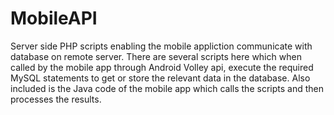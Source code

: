 # MobileAPI
Server side PHP scripts enabling the mobile appliction communicate with database on remote server.
There are several scripts here which when called by the mobile app through Android Volley api, execute the required MySQL statements to get or store the relevant data in the database. 
Also included is the Java code of the mobile app which calls the scripts and then processes the results.
